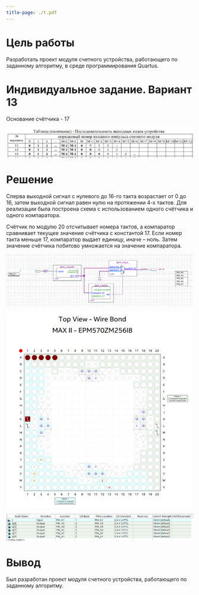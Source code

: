 ```yaml
---
title-page: ./t.pdf
---
```


# Цель работы

Разработать проект модуля счетного устройства, работающего по заданному алгоритму, в среде программирования Quartus.

# Индивидуальное задание. Вариант 13

Основание счётчика - 17

![Задание](image.png)

# Решение

Сперва выходной сигнал с нулевого до 16-го такта возрастает от 0 до 
16, затем выходной сигнал равен нулю на протяжении 4-х тактов. Для реализации была построена схема с использованием одного счётчика и одного компаратора.

Счётчик по модулю 20 отсчитывает номера тактов, а компаратор сравнивает текущее значение счётчика с константой 17. Если номер такта меньше 17, компаратор выдает единицу, иначе – ноль. Затем значение счётчика побитово умножается на значение компаратора.

![Схема устройства](image-2.png)

![Подключение контактов ПЛИС](image-3.png)

![Подключение контактов ПЛИС](image-4.png)

# Вывод 

Был разработан  проект модуля счетного устройства, работающего по заданному алгоритму. 